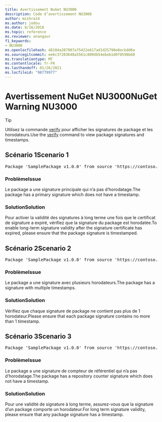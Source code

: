 ```yaml
---
title: Avertissement NuGet NU3000
description: Code d’avertissement NU3000
author: mishra14
ms.author: jodou
ms.date: 8/16/2018
ms.topic: reference
ms.reviewer: anangaur
f1_keywords:
- NU3000
ms.openlocfilehash: 48104a287907a75422e617ad1d25790e8ecbdd6e
ms.sourcegitcommit: ee6c3f203648a5561c809db54ebeb1d0f0598b68
ms.translationtype: MT
ms.contentlocale: fr-FR
ms.lasthandoff: 01/26/2021
ms.locfileid: "98779977"
---
```

# <a name="nuget-warning-nu3000"></a><span data-ttu-id="3273b-103">Avertissement NuGet NU3000</span><span class="sxs-lookup"><span data-stu-id="3273b-103">NuGet Warning NU3000</span></span>

> [!Tip]
> <span data-ttu-id="3273b-104">Utilisez la commande [verify](../cli-reference/cli-ref-verify.md) pour afficher les signatures de package et les horodateurs.</span><span class="sxs-lookup"><span data-stu-id="3273b-104">Use the [verify](../cli-reference/cli-ref-verify.md) command to view package signatures and timestamps.</span></span>

## <a name="scenario-1"></a><span data-ttu-id="3273b-105">Scénario 1</span><span class="sxs-lookup"><span data-stu-id="3273b-105">Scenario 1</span></span>

<pre>Package 'SamplePackage v1.0.0' from source 'https://contoso.com/index.json': The primary signature does not have a timestamp.</pre>

### <a name="issue"></a><span data-ttu-id="3273b-106">Problème</span><span class="sxs-lookup"><span data-stu-id="3273b-106">Issue</span></span>

<span data-ttu-id="3273b-107">Le package a une signature principale qui n’a pas d’horodatage.</span><span class="sxs-lookup"><span data-stu-id="3273b-107">The package has a primary signature which does not have a timestamp.</span></span>


### <a name="solution"></a><span data-ttu-id="3273b-108">Solution</span><span class="sxs-lookup"><span data-stu-id="3273b-108">Solution</span></span>

<span data-ttu-id="3273b-109">Pour activer la validité des signatures à long terme une fois que le certificat de signature a expiré, vérifiez que la signature du package est horodatée.</span><span class="sxs-lookup"><span data-stu-id="3273b-109">To enable long-term signature validity after the signature certificate has expired, please ensure that the package signature is timestamped.</span></span>



## <a name="scenario-2"></a><span data-ttu-id="3273b-110">Scénario 2</span><span class="sxs-lookup"><span data-stu-id="3273b-110">Scenario 2</span></span>

<pre>Package 'SamplePackage v1.0.0' from source 'https://contoso.com/index.json': Multiple timestamps are not accepted.</pre>

### <a name="issue"></a><span data-ttu-id="3273b-111">Problème</span><span class="sxs-lookup"><span data-stu-id="3273b-111">Issue</span></span>

<span data-ttu-id="3273b-112">Le package a une signature avec plusieurs horodateurs.</span><span class="sxs-lookup"><span data-stu-id="3273b-112">The package has a signature with multiple timestamps.</span></span>


### <a name="solution"></a><span data-ttu-id="3273b-113">Solution</span><span class="sxs-lookup"><span data-stu-id="3273b-113">Solution</span></span>

<span data-ttu-id="3273b-114">Vérifiez que chaque signature de package ne contient pas plus de 1 horodateur.</span><span class="sxs-lookup"><span data-stu-id="3273b-114">Please ensure that each package signature contains no more than 1 timestamp.</span></span>



## <a name="scenario-3"></a><span data-ttu-id="3273b-115">Scénario 3</span><span class="sxs-lookup"><span data-stu-id="3273b-115">Scenario 3</span></span>

<pre>Package 'SamplePackage v1.0.0' from source 'https://contoso.com/index.json': The repository countersignature does not have a timestamp.</pre>

### <a name="issue"></a><span data-ttu-id="3273b-116">Problème</span><span class="sxs-lookup"><span data-stu-id="3273b-116">Issue</span></span>

<span data-ttu-id="3273b-117">Le package a une signature de compteur de référentiel qui n’a pas d’horodatage.</span><span class="sxs-lookup"><span data-stu-id="3273b-117">The package has a repository counter signature which does not have a timestamp.</span></span>


### <a name="solution"></a><span data-ttu-id="3273b-118">Solution</span><span class="sxs-lookup"><span data-stu-id="3273b-118">Solution</span></span>

<span data-ttu-id="3273b-119">Pour une validité de signature à long terme, assurez-vous que la signature d’un package comporte un horodateur.</span><span class="sxs-lookup"><span data-stu-id="3273b-119">For long term signature validity, please ensure that any package signature has a timestamp.</span></span>


